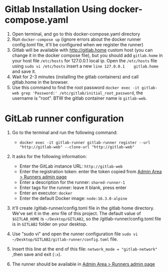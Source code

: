 # Gitlab Installation Using docker-compose.yaml

1. Open terminal, and go to this docker-compose.yaml directory
2. Run `docker-compose up` (ignore errors about the docker runner config.toml file, it'll be configured when we register the runner)
3. Gitlab will be available with http://gitlab.home custom host (you can change it in the docker compose file), but you should add `gitlab.home` in your host file `/etc/hosts` for 127.0.0.1 local ip. Open the `/etc/hosts` file using `sudo vi /etc/hosts` insert a new `line 127.0.0.1    gitlab.home` and save it.
4. Wait for 2-3 minutes (installing the gitlab containers) and call gitlab.home in the browser.
5. Use this command to find the root password `docker exec -it gitlab-web grep 'Password:' /etc/gitlab/initial_root_password`, the username is "root". BTW the gitlab container name is `gitlab-web`.

# GitLab runner configuration

1. Go to the terminal and run the following command:
    - `docker exec -it gitlab-runner gitlab-runner register --url "http://gitlab-web" --clone-url "http://gitlab-web"`
 
2. It asks for the following information:
    - Enter the GitLab instance URL: `http://gitlab-web`
    - Enter the registration token: enter the token copied from [Admin Area > Runners admin page](http://gitlab.home/admin/runners)
    - Enter a description for the runner: `shared-runner-1`
    - Enter tags for the runner: leave it blank, press enter
    - Enter an executor: `docker`
    - Enter the default Docker image: `node:16.3.0-alpine`

3. it'll create /gitlab-runner/config.toml file in the gitlab home directory. We've set it in the .env file of this project. The default value of `$GITLAB_HOME` is `~/Desktop/GITLAB2`, so the /gitlab-runner/config.toml file is in `GITLAB2` folder on your desktop. 
4. Use "sudo vi" and open the runner configuration file `sudo vi ~/Desktop/GITLAB2/gitlab-runner/config.toml` file.
5. Insert this line at the end of this file: `network_mode = "gitlab-network"` ,then save and exit (`:x`).
6. The runner should be available in [Admin Area > Runners admin page](http://gitlab.home/admin/runners)